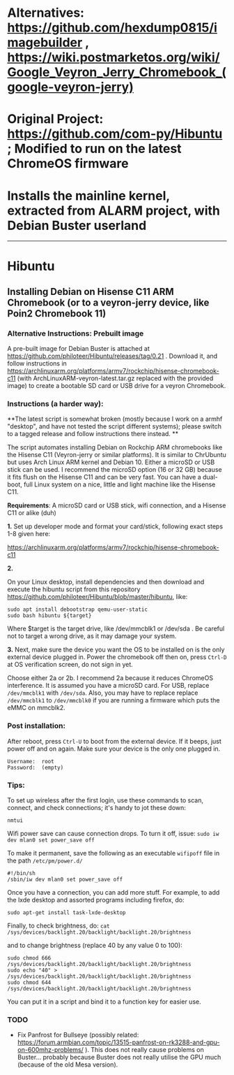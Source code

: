 # Alternatives: https://github.com/hexdump0815/imagebuilder , https://wiki.postmarketos.org/wiki/Google_Veyron_Jerry_Chromebook_(google-veyron-jerry)
# Original Project: https://github.com/com-py/Hibuntu ; Modified to run on the latest ChromeOS firmware
# Installs the mainline kernel, extracted from ALARM project, with Debian Buster userland
-----------------------------------------------------------------------------------------------------------------------
# Hibuntu
## Installing Debian on Hisense C11 ARM Chromebook (or to a veyron-jerry device, like Poin2 Chromebook 11)

### Alternative Instructions: Prebuilt image

A pre-built image for Debian Buster is attached at https://github.com/philoteer/Hibuntu/releases/tag/0.21 . Download it, and follow instructions in https://archlinuxarm.org/platforms/armv7/rockchip/hisense-chromebook-c11 (with ArchLinuxARM-veyron-latest.tar.gz replaced with the provided image) to create a bootable SD card or USB drive for a veyron Chromebook.

### Instructions (a harder way):

**The latest script is somewhat broken (mostly because I work on a armhf "desktop", and have not tested the script different systems); please switch to a tagged release and follow instructions there instead. **

The script automates installing Debian on Rockchip ARM chromebooks like the Hisense C11 (Veyron-jerry or similar platforms).
It is similar to ChrUbuntu but uses Arch Linux ARM kernel and Debian 10.
Either a microSD or USB stick can be used. I recommend the microSD option (16 or 32 GB)
because it fits flush on the Hisense C11 and can be very fast. You can have a dual-boot, full Linux
system on a nice, little and light machine like the Hisense C11.

**Requirements**: A microSD card or USB stick, wifi connection, and a Hisense C11 or alike (duh)

**1.** 	Set up developer mode and format your card/stick, following exact steps 1-8 given here:
  	
https://archlinuxarm.org/platforms/armv7/rockchip/hisense-chromebook-c11

**2.** 

On your Linux desktop, install dependencies and then download and execute the hibuntu script from this repository  https://github.com/philoteer/Hibuntu/blob/master/hibuntu, like:

```
sudo apt install debootstrap qemu-user-static 
sudo bash hibuntu ${target}
```

Where $target is the target drive, like /dev/mmcblk1 or /dev/sda . Be careful not to target a wrong drive, as it may damage your system.

**3.**
Next, make sure the device you want the OS to be installed on is the only external device plugged in.
Power the chromebook off then on, press `Ctrl-D` at OS verification screen, do not sign in yet.

Choose either 2a or 2b. I recommend 2a because it reduces ChromeOS interference.
It is assumed you have a microSD card. For USB, replace `/dev/mmcblk1` with `/dev/sda`. Also, you may have to replace replace `/dev/mmcblk1` to `/dev/mmcblk0` if you are running a firmware which puts the eMMC on mmcblk2.

### Post installation:

After reboot, press `Ctrl-U` to boot from the external device. 
If it beeps, just power off and on again. Make sure your device is the only one plugged in.
```
Username:  root
Password:  (empty)
```

### Tips:
To set up wireless after the first login, use these commands to scan, connect, 
and check connections; it's handy to jot these down:
```
nmtui
```
Wifi power save can cause connection drops. To turn it off, issue:
`sudo iw dev mlan0 set power_save off`

To make it permanent, save the following as an executable `wifipoff` file in the path `/etc/pm/power.d/`
```
#!/bin/sh
/sbin/iw dev mlan0 set power_save off
```
Once you have a connection, you can add more stuff. 
For example, to add the lxde desktop and assorted programs including firefox, do:
```
sudo apt-get install task-lxde-desktop
```
Finally, to check brightness, do:
`cat /sys/devices/backlight.20/backlight/backlight.20/brightness`

and to change brightness (replace 40 by any value 0 to 100):
```
sudo chmod 666 /sys/devices/backlight.20/backlight/backlight.20/brightness
sudo echo "40" > /sys/devices/backlight.20/backlight/backlight.20/brightness
sudo chmod 644 /sys/devices/backlight.20/backlight/backlight.20/brightness
```
You can put it in a script and bind it to a function key for easier use.

### TODO
- Fix Panfrost for Bullseye (possibly related: https://forum.armbian.com/topic/13515-panfrost-on-rk3288-and-gpu-on-600mhz-problems/ ). This does not really cause problems on Buster... probably because Buster does not really utilise the GPU much (because of the old Mesa version).
